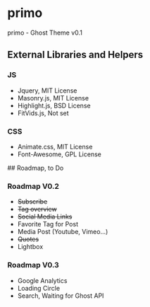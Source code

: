 # primo
primo - Ghost Theme v0.1

## External Libraries and Helpers
### JS
* Jquery, MIT License
* Masonry.js, MIT License
* Highlight.js, BSD License
* FitVids.js, Not set

### CSS
* Animate.css, MIT License
* Font-Awesome, GPL License


## Roadmap, to Do
### Roadmap V0.2
* ~~Subscribe~~
* ~~Tag overview~~
* ~~Social Media Links~~
* Favorite Tag for Post
* Media Post (Youtube, Vimeo...)
* ~~Quotes~~
* Lightbox

### Roadmap V0.3
* Google Analytics
* Loading Circle
* Search, Waiting for Ghost API